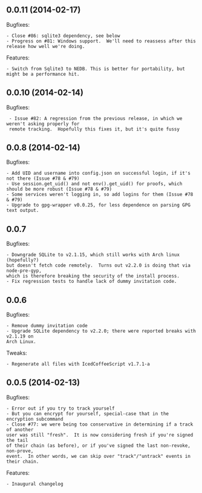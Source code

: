 ## 0.0.11 (2014-02-17)

Bugfixes:
	
	- Close #86: sqlite3 dependency, see below
	- Progress on #81: Windows support.  We'll need to reassess after this release how well we're doing.

Features:

	- Switch from Sqlite3 to NEDB. This is better for portability, but might be a performance hit.

## 0.0.10 (2014-02-14)

Bugfixes:

	 - Issue #82: A regression from the previous release, in which we weren't asking properly for 
	 remote tracking.  Hopefully this fixes it, but it's quite fussy

## 0.0.8 (2014-02-14)

Bugfixes:
	
	- Add UID and username into config.json on successful login, if it's not there (Issue #78 & #79)
	- Use session.get_uid() and not env().get_uid() for proofs, which should be more robust (Issue #78 & #79)
	- Some services weren't logging in, so add logins for them (Issue #78 & #79)
	- Upgrade to gpg-wrapper v0.0.25, for less dependence on parsing GPG text output.

## 0.0.7

Bugfixes:
	
	- Downgrade SQLite to v2.1.15, which still works with Arch linux (hopefully?)
	but doesn't fetch code remotely.  Turns out v2.2.0 is doing that via node-pre-gyp,
	which is therefore breaking the security of the install process.
	- Fix regression tests to handle lack of dummy invitation code.

## 0.0.6

Bugfixes:

	- Remove dummy invitation code
	- Upgrade SQLite dependency to v2.2.0; there were reported breaks with v2.1.19 on
	Arch Linux.

Tweaks:

	- Regenerate all files with IcedCoffeeScript v1.7.1-a

## 0.0.5 (2014-02-13)

Bugfixes:

	- Error out if you try to track yourself
	- But you can encrypt for yourself, special-case that in the encryption subcommand
	- Close #77: we were being too conservative in determining if a track of another 
	user was still "fresh".  It is now considering fresh if you're signed the tail
	of their chain (as before), or if you've signed the last non-revoke, non-prove,
	event.  In other words, we can skip over "track"/"untrack" events in their chain.

Features:
	
	- Inaugural changelog

